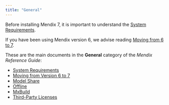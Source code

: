 ```yaml
---
title: "General"
---
```


Before installing Mendix 7, it is important to understand the [System Requirements](system-requirements). 

If you have been using Mendix version 6, we advise reading [Moving from 6 to 7](moving-from-6-to-7).

These are the main documents in the **General** category of the *Mendix Reference Guide*:

* [System Requirements](system-requirements)
* [Moving from Version 6 to 7](moving-from-6-to-7)
* [Model Share](model-share)
* [Offline](offline)
* [MxBuild](mxbuild)
* [Third-Party Licenses](third-party-licenses)
